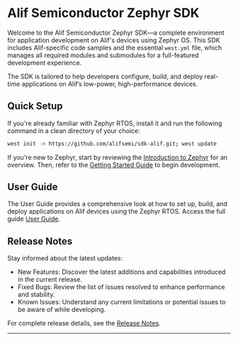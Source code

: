 # Alif Semiconductor Zephyr SDK

Welcome to the Alif Semiconductor Zephyr SDK—a complete environment for application development on Alif's devices using Zephyr OS. This SDK includes Alif-specific code samples and the essential `west.yml` file, which manages all required modules and submodules for a full-featured development experience.

The SDK is tailored to help developers configure, build, and deploy real-time applications on Alif’s low-power, high-performance devices.

## Quick Setup

If you're already familiar with Zephyr RTOS, install it and run the following command in a clean directory of your choice:

```bash
west init -m https://github.com/alifsemi/sdk-alif.git; west update
```

If you're new to Zephyr, start by reviewing the [Introduction to Zephyr](http://docs.zephyrproject.org/latest/introduction/index.html) for an overview. Then, refer to the [Getting Started Guide](http://docs.zephyrproject.org/latest/getting_started/index.html) to begin development.


## User Guide

The User Guide provides a comprehensive look at how to set up, build, and deploy applications on Alif devices using the Zephyr RTOS. Access the full guide [User Guide](https://alifsemi.com/zas1.0/User_guide).

## Release Notes

Stay informed about the latest updates:

* New Features: Discover the latest additions and capabilities introduced in the current release.
* Fixed Bugs: Review the list of issues resolved to enhance performance and stability.
* Known Issues: Understand any current limitations or potential issues to be aware of while developing.


For complete release details, see the [Release Notes](https://alifsemi.com/zas1.0/release_notes).

---

